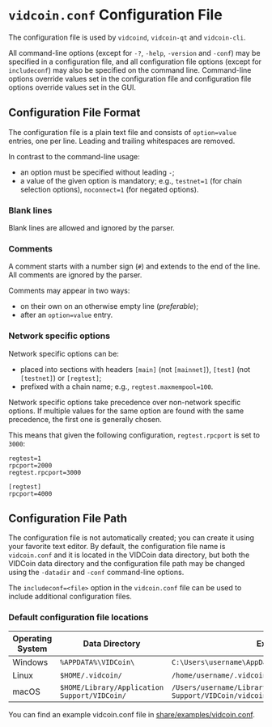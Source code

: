 # `vidcoin.conf` Configuration File

The configuration file is used by `vidcoind`, `vidcoin-qt` and `vidcoin-cli`.

All command-line options (except for `-?`, `-help`, `-version` and `-conf`) may be specified in a configuration file, and all configuration file options (except for `includeconf`) may also be specified on the command line. Command-line options override values set in the configuration file and configuration file options override values set in the GUI.

## Configuration File Format

The configuration file is a plain text file and consists of `option=value` entries, one per line. Leading and trailing whitespaces are removed.

In contrast to the command-line usage:
- an option must be specified without leading `-`;
- a value of the given option is mandatory; e.g., `testnet=1` (for chain selection options), `noconnect=1` (for negated options).

### Blank lines

Blank lines are allowed and ignored by the parser.

### Comments

A comment starts with a number sign (`#`) and extends to the end of the line. All comments are ignored by the parser.

Comments may appear in two ways:
- on their own on an otherwise empty line (_preferable_);
- after an `option=value` entry.

### Network specific options

Network specific options can be:
- placed into sections with headers `[main]` (not `[mainnet]`), `[test]` (not `[testnet]`) or `[regtest]`;
- prefixed with a chain name; e.g., `regtest.maxmempool=100`.

Network specific options take precedence over non-network specific options.
If multiple values for the same option are found with the same precedence, the
first one is generally chosen.

This means that given the following configuration, `regtest.rpcport` is set to `3000`:

```
regtest=1
rpcport=2000
regtest.rpcport=3000

[regtest]
rpcport=4000
```

## Configuration File Path

The configuration file is not automatically created; you can create it using your favorite text editor. By default, the configuration file name is `vidcoin.conf` and it is located in the VIDCoin data directory, but both the VIDCoin data directory and the configuration file path may be changed using the `-datadir` and `-conf` command-line options.

The `includeconf=<file>` option in the `vidcoin.conf` file can be used to include additional configuration files.

### Default configuration file locations

Operating System | Data Directory | Example Path
-- | -- | --
Windows | `%APPDATA%\VIDCoin\` | `C:\Users\username\AppData\Roaming\VIDCoin\vidcoin.conf`
Linux | `$HOME/.vidcoin/` | `/home/username/.vidcoin/vidcoin.conf`
macOS | `$HOME/Library/Application Support/VIDCoin/` | `/Users/username/Library/Application Support/VIDCoin/vidcoin.conf`

You can find an example vidcoin.conf file in [share/examples/vidcoin.conf](../share/examples/vidcoin.conf).
